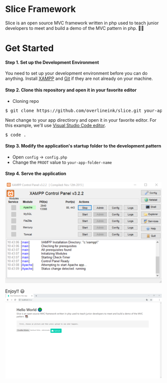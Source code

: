 # Slice Framework
Slice is an open source MVC framework written in php used to teach junior developers to meet and build a demo of the MVC pattern in php. 🐱‍💻

# Get Started
#### Step 1. Set up the Development Environment
You need to set up your development environment before you can do anything.
Install [XAMPP](https://www.apachefriends.org) and [Git](https://git-scm.com/) if they are not already on your machine.

#### Step 2. Clone this repository and open it in your favorite editor
* Cloning repo
<pre>$ git clone https://github.com/overlineink/slice.git your-app-name</pre>

Next change to your app directirory and open it in your favorite editor. For this example, we'll use [Visual Studio Code editor](https://code.visualstudio.com/).
<pre>$ code .</pre>

#### Step 3. Modify the application's startup folder to the development pattern
* Open `config` &rarr; `config.php`
* Change the `PROOT` value to `your-app-folder-name`

#### Step 4. Serve the application
[<img src="https://raw.githubusercontent.com/overlineink/slice/master/assets/images/screenshots/xampp.png" alt="Xampp Startup">](https://raw.githubusercontent.com/overlineink/slice/master/assets/images/screenshots/xampp.png)

Enjoy!! 😃
[<img src="https://raw.githubusercontent.com/overlineink/slice/master/assets/images/screenshots/heroapp.png" alt="Main screen">](https://raw.githubusercontent.com/overlineink/slice/master/assets/images/screenshots/heroapp.png)
